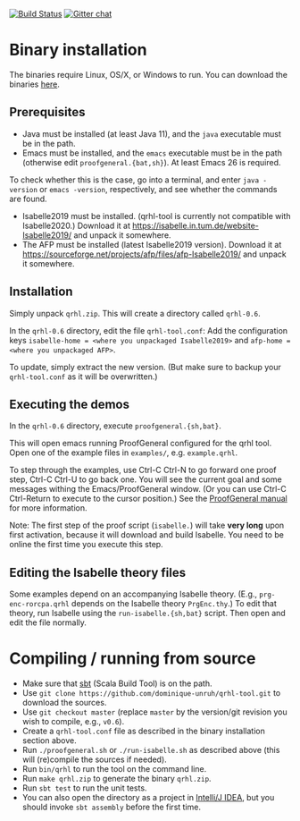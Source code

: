 [![Build Status](https://travis-ci.com/dominique-unruh/qrhl-tool.svg?branch=master)](https://travis-ci.com/dominique-unruh/qrhl-tool)
[![Gitter chat](https://img.shields.io/badge/gitter-chat-brightgreen.svg)](https://gitter.im/dominique-unruh/qrhl-tool?utm_source=badge&utm_medium=badge&utm_campaign=pr-badge&utm_content=badge)

# Binary installation

The binaries require Linux, OS/X, or Windows to run.
You can download the binaries [here](https://github.com/dominique-unruh/qrhl-tool/releases).

## Prerequisites

* Java must be installed (at least Java 11), and the `java` executable must be in the path.
* Emacs must be installed, and the `emacs` executable must be in the path (otherwise edit `proofgeneral.{bat,sh}`).
  At least Emacs 26 is required.

To check whether this is the case, go into a terminal,
and enter `java -version` or `emacs -version`, respectively, and see whether the commands are found.

* Isabelle2019 must be installed. (qrhl-tool is currently not compatible with 
  Isabelle2020.) Download it at https://isabelle.in.tum.de/website-Isabelle2019/ and 
  unpack it somewhere.
* The AFP must be installed (latest Isabelle2019 version). Download it at
  https://sourceforge.net/projects/afp/files/afp-Isabelle2019/ and unpack it 
  somewhere.

## Installation

Simply unpack `qrhl.zip`. This will create a directory called `qrhl-0.6`.

In the `qrhl-0.6` directory, edit the file `qrhl-tool.conf`: 
Add the configuration keys `isabelle-home = <where you unpackaged Isabelle2019>`
and `afp-home = <where you unpackaged AFP>`.

To update, simply extract the new version.
(But make sure to backup your `qrhl-tool.conf` as it will be overwritten.)

## Executing the demos

In the `qrhl-0.6` directory, execute `proofgeneral.{sh,bat}`.

This will open emacs running ProofGeneral configured for the qrhl
tool.  Open one of the example files in `examples/`,
e.g. `example.qrhl`.

To step through the examples, use Ctrl-C Ctrl-N to go forward one proof step, Ctrl-C Ctrl-U to go back one.
You will see the current goal and some messages withing the Emacs/ProofGeneral window.
(Or you can use Ctrl-C Ctrl-Return to execute to the cursor position.)
See the [ProofGeneral manual](https://proofgeneral.github.io/doc/userman/) for more information.

Note: The first step of the proof script (`isabelle.`) will take **very long** upon first activation,
because it will download and build Isabelle. 
You need to be online the first time you execute this step. 


## Editing the Isabelle theory files

Some examples depend on an accompanying Isabelle theory. (E.g., 
 `prg-enc-rorcpa.qrhl` depends on the Isabelle theory `PrgEnc.thy`.)
To edit that theory, run Isabelle using the `run-isabelle.{sh,bat}` script.
Then open and edit the file normally.

# Compiling / running from source

* Make sure that [sbt](https://www.scala-sbt.org/) (Scala Build Tool) is on the path.
* Use `git clone https://github.com/dominique-unruh/qrhl-tool.git` to download the sources.
* Use `git checkout master` (replace `master` by the version/git revision you wish to compile, e.g., `v0.6`). 
* Create a `qrhl-tool.conf` file as described in the binary installation section above.
* Run `./proofgeneral.sh` or `./run-isabelle.sh` as described above (this will (re)compile the sources if needed).
* Run `bin/qrhl` to run the tool on the command line.
* Run `make qrhl.zip` to generate the binary `qrhl.zip`.
* Run `sbt test` to run the unit tests.
* You can also open the directory as a project in [Intelli/J IDEA](https://www.jetbrains.com/idea/), but you should invoke `sbt assembly` before the first time.
